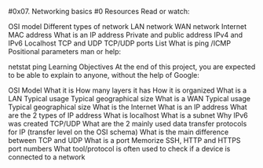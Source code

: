 #0x07. Networking basics #0
Resources
Read or watch:

OSI model
Different types of network
LAN network
WAN network
Internet
MAC address
What is an IP address
Private and public address
IPv4 and IPv6
Localhost
TCP and UDP
TCP/UDP ports List
What is ping /ICMP
Positional parameters
man or help:

netstat
ping
Learning Objectives
At the end of this project, you are expected to be able to explain to anyone, without the help of Google:

OSI Model
What it is
How many layers it has
How it is organized
What is a LAN
Typical usage
Typical geographical size
What is a WAN
Typical usage
Typical geographical size
What is the Internet
What is an IP address
What are the 2 types of IP address
What is localhost
What is a subnet
Why IPv6 was created
TCP/UDP
What are the 2 mainly used data transfer protocols for IP (transfer level on the OSI schema)
What is the main difference between TCP and UDP
What is a port
Memorize SSH, HTTP and HTTPS port numbers
What tool/protocol is often used to check if a device is connected to a network

